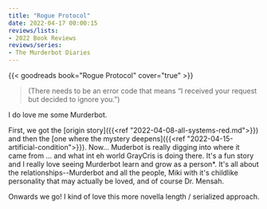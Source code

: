 ```yaml
---
title: "Rogue Protocol"
date: 2022-04-17 00:00:15
reviews/lists:
- 2022 Book Reviews
reviews/series:
- The Murderbot Diaries
---
```

{{< goodreads book="Rogue Protocol" cover="true" >}}

> (There needs to be an error code that means “I received your request but decided to ignore you.”)

I do love me some Murderbot. 

First, we got the [origin story]({{<ref "2022-04-08-all-systems-red.md">}}) and then the [one where the mystery deepens]({{<ref "2022-04-15-artificial-condition">}}). Now... Muderbot is really digging into where it came from ... and what int eh world GrayCris is doing there. It's a fun story and I really love seeing Murderbot learn and grow as a person*. It's all about the relationships--Murderbot and all the people, Miki with it's childlike personality that may actually be loved, and of course Dr. Mensah. 

Onwards we go! I kind of love this more novella length / serialized approach. 